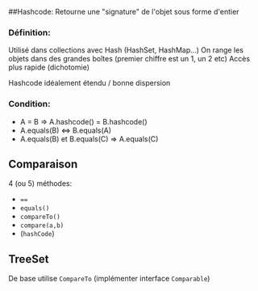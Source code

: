 ##Hashcode:
Retourne une "signature" de l'objet sous forme d'entier

### Définition:
Utilisé dans collections avec Hash (HashSet, HashMap...)
On range les objets dans des grandes boîtes (premier chiffre est un 1, un 2 etc)
Accès plus rapide (dichotomie)

Hashcode idéalement étendu / bonne dispersion

### Condition:	
* A = B => A.hashcode() = B.hashcode()
* A.equals(B) <=> B.equals(A)
* A.equals(B) et B.equals(C) => A.equals(C)

## Comparaison
4 (ou 5) méthodes:
* `==`
* `equals()`
* `compareTo()`
* `compare(a,b)`
* (`hashCode`)

## TreeSet
De base utilise `CompareTo` (implémenter interface `Comparable`)
